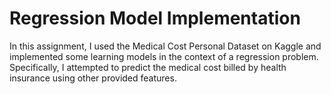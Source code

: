 # Regression Model Implementation
In this assignment, I used the Medical Cost Personal Dataset on Kaggle and implemented some learning models in the context of a regression problem. 
Specifically, I attempted to predict the medical cost billed by health insurance using other provided features.
